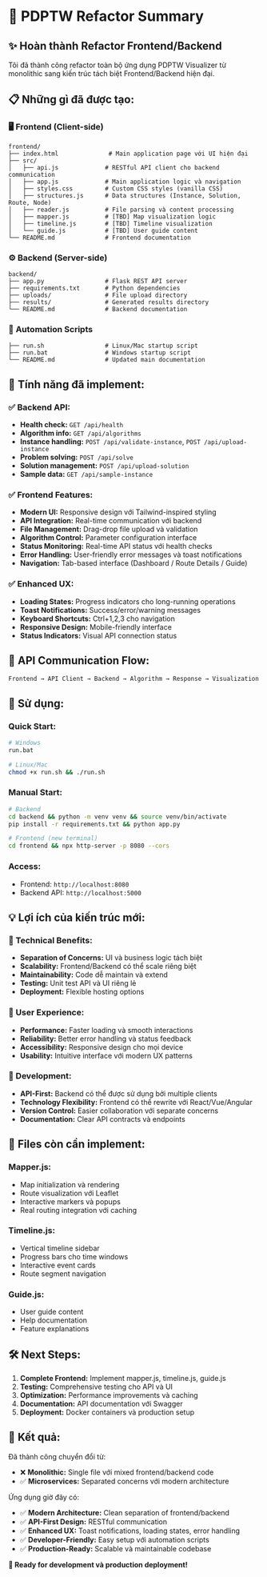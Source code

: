 # 🚀 PDPTW Refactor Summary

## ✨ **Hoàn thành Refactor Frontend/Backend**

Tôi đã thành công refactor toàn bộ ứng dụng PDPTW Visualizer từ monolithic sang kiến trúc tách biệt Frontend/Backend hiện đại.

## 📋 **Những gì đã được tạo:**

### 🖥️ **Frontend (Client-side)**
```
frontend/
├── index.html              # Main application page với UI hiện đại
├── src/
│   ├── api.js             # RESTful API client cho backend communication
│   ├── app.js             # Main application logic và navigation
│   ├── styles.css         # Custom CSS styles (vanilla CSS)
│   ├── structures.js      # Data structures (Instance, Solution, Route, Node)
│   ├── reader.js          # File parsing và content processing
│   ├── mapper.js          # [TBD] Map visualization logic
│   ├── timeline.js        # [TBD] Timeline visualization
│   └── guide.js           # [TBD] User guide content
└── README.md              # Frontend documentation
```

### ⚙️ **Backend (Server-side)**
```
backend/
├── app.py                 # Flask REST API server
├── requirements.txt       # Python dependencies
├── uploads/               # File upload directory
├── results/               # Generated results directory
└── README.md              # Backend documentation
```

### 🚀 **Automation Scripts**
```
├── run.sh                 # Linux/Mac startup script
├── run.bat                # Windows startup script
└── README.md              # Updated main documentation
```

## 🎯 **Tính năng đã implement:**

### ✅ **Backend API:**
- **Health check:** `GET /api/health`
- **Algorithm info:** `GET /api/algorithms`
- **Instance handling:** `POST /api/validate-instance`, `POST /api/upload-instance`
- **Problem solving:** `POST /api/solve`
- **Solution management:** `POST /api/upload-solution`
- **Sample data:** `GET /api/sample-instance`

### ✅ **Frontend Features:**
- **Modern UI:** Responsive design với Tailwind-inspired styling
- **API Integration:** Real-time communication với backend
- **File Management:** Drag-drop file upload và validation
- **Algorithm Control:** Parameter configuration interface
- **Status Monitoring:** Real-time API status với health checks
- **Error Handling:** User-friendly error messages và toast notifications
- **Navigation:** Tab-based interface (Dashboard / Route Details / Guide)

### ✅ **Enhanced UX:**
- **Loading States:** Progress indicators cho long-running operations
- **Toast Notifications:** Success/error/warning messages
- **Keyboard Shortcuts:** Ctrl+1,2,3 cho navigation
- **Responsive Design:** Mobile-friendly interface
- **Status Indicators:** Visual API connection status

## 🔄 **API Communication Flow:**
```
Frontend → API Client → Backend → Algorithm → Response → Visualization
```

## 📱 **Sử dụng:**

### **Quick Start:**
```bash
# Windows
run.bat

# Linux/Mac
chmod +x run.sh && ./run.sh
```

### **Manual Start:**
```bash
# Backend
cd backend && python -m venv venv && source venv/bin/activate
pip install -r requirements.txt && python app.py

# Frontend (new terminal)
cd frontend && npx http-server -p 8080 --cors
```

### **Access:**
- Frontend: `http://localhost:8080`
- Backend API: `http://localhost:5000`

## 💡 **Lợi ích của kiến trúc mới:**

### **🔧 Technical Benefits:**
- **Separation of Concerns:** UI và business logic tách biệt
- **Scalability:** Frontend/Backend có thể scale riêng biệt
- **Maintainability:** Code dễ maintain và extend
- **Testing:** Unit test API và UI riêng lẻ
- **Deployment:** Flexible hosting options

### **🎨 User Experience:**
- **Performance:** Faster loading và smooth interactions
- **Reliability:** Better error handling và status feedback
- **Accessibility:** Responsive design cho mọi device
- **Usability:** Intuitive interface với modern UX patterns

### **🚀 Development:**
- **API-First:** Backend có thể được sử dụng bởi multiple clients
- **Technology Flexibility:** Frontend có thể rewrite với React/Vue/Angular
- **Version Control:** Easier collaboration với separate concerns
- **Documentation:** Clear API contracts và endpoints

## 📂 **Files còn cần implement:**

### **Mapper.js:**
- Map initialization và rendering
- Route visualization với Leaflet
- Interactive markers và popups
- Real routing integration với caching

### **Timeline.js:**
- Vertical timeline sidebar
- Progress bars cho time windows
- Interactive event cards
- Route segment navigation

### **Guide.js:**
- User guide content
- Help documentation
- Feature explanations

## 🛠️ **Next Steps:**

1. **Complete Frontend:** Implement mapper.js, timeline.js, guide.js
2. **Testing:** Comprehensive testing cho API và UI
3. **Optimization:** Performance improvements và caching
4. **Documentation:** API documentation với Swagger
5. **Deployment:** Docker containers và production setup

## 🎉 **Kết quả:**

Đã thành công chuyển đổi từ:
- ❌ **Monolithic:** Single file với mixed frontend/backend code
- ✅ **Microservices:** Separated concerns với modern architecture

Ứng dụng giờ đây có:
- ✅ **Modern Architecture:** Clean separation of frontend/backend
- ✅ **API-First Design:** RESTful communication
- ✅ **Enhanced UX:** Toast notifications, loading states, error handling
- ✅ **Developer-Friendly:** Easy setup với automation scripts
- ✅ **Production-Ready:** Scalable và maintainable codebase

**🚀 Ready for development và production deployment!**

